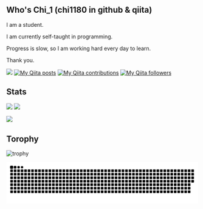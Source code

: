## Who's Chi_1 (chi1180 in github & qiita)

I am a student.

I am currently self-taught in programming.

Progress is slow, so I am working hard every day to learn.

Thank you.

![](https://komarev.com/ghpvc/?username=your-github-username)
[![My Qiita posts](https://qiita-badge.apiapi.app/s/chi1180/posts.svg)](http://qiita.com/chi1180)
[![My Qiita contributions](https://qiita-badge.apiapi.app/s/chi1180/contributions.svg)](http://qiita.com/chi1180)
[![My Qiita followers](https://qiita-badge.apiapi.app/s/chi1180/followers.svg)](http://qiita.com/chi1180)

## Stats
![](http://github-profile-summary-cards.vercel.app/api/cards/stats?username=chi1180&theme=zenburn)
![](http://github-profile-summary-cards.vercel.app/api/cards/most-commit-language?username=chi1180&theme=zenburn&exclude=)

![](http://github-profile-summary-cards.vercel.app/api/cards/profile-details?username=chi1180&theme=zenburn)

## Torophy
![trophy](https://github-profile-trophy.vercel.app/?username=chi1180&theme=pldie)


![](https://raw.githubusercontent.com/chi1180/chi1180/output/github-contribution-grid-snake.svg)
